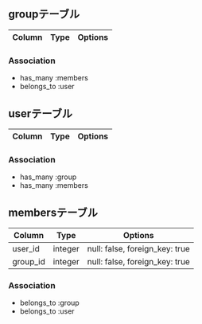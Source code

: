 
## groupテーブル

|Column|Type|Options|
|------|----|-------|

### Association
- has_many :members
- belongs_to :user


## userテーブル

|Column|Type|Options|
|------|----|-------|

### Association
- has_many :group
- has_many :members

## membersテーブル

|Column|Type|Options|
|------|----|-------|
|user_id|integer|null: false, foreign_key: true|
|group_id|integer|null: false, foreign_key: true|

### Association
- belongs_to :group
- belongs_to :user
